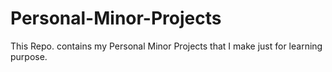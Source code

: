 # Personal-Minor-Projects
This Repo. contains my Personal Minor Projects that I make just for learning purpose.
